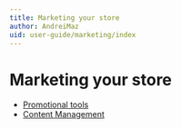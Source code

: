 ```yaml
---
title: Marketing your store
author: AndreiMaz
uid: user-guide/marketing/index
---
```


# Marketing your store

- [Promotional tools](xref:user-guide/marketing/promotional/index.md)
- [Content Management](xref:user-guide/marketing/content/index.md)
